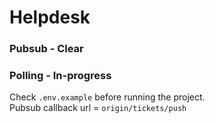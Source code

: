 # Helpdesk

### Pubsub - Clear
### Polling - In-progress

Check `.env.example` before running the project. <br>
Pubsub callback url = `origin/tickets/push`
